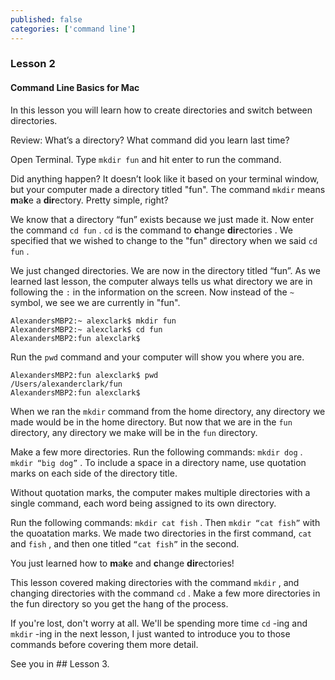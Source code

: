 ```yaml
---
published: false
categories: ['command line']
---
```


### Lesson 2

#### Command Line Basics for Mac


In this lesson you will learn how to create directories and switch between directories. 


Review: What’s a directory? What command did you learn last time?



Open Terminal. Type `mkdir fun` and hit enter to run the command.

Did anything happen? It doesn’t look like it based on your terminal window, but your computer made a directory titled "fun". The command `mkdir` means **m**a**k**e a **dir**ectory. Pretty simple, right?

We know that a directory “fun” exists because we just made it. Now enter the command `cd fun` . `cd` is the command to **c**hange **dir**ectories . We specified that we wished to change to the "fun" directory when we said `cd fun` . 
 
We just changed directories. We are now in the directory titled “fun”. As we learned last lesson, the computer always tells us what directory we are in following the `:` in the information on the screen. Now instead of the `~` symbol, we see we are currently in "fun".

```
AlexandersMBP2:~ alexclark$ mkdir fun
AlexandersMBP2:~ alexclark$ cd fun
AlexandersMBP2:fun alexclark$ 
```

Run the `pwd` command and your computer will show you where you are.
```
AlexandersMBP2:fun alexclark$ pwd
/Users/alexanderclark/fun
AlexandersMBP2:fun alexclark$
```

When we ran the `mkdir` command from the home directory, any directory we made would be in the home directory. But now that we are in the `fun` directory, any directory we make will be in the `fun` directory.

Make a few more directories. Run the following commands: `mkdir dog` . `mkdir “big dog”` . To include a space in a directory name, use quotation marks on each side of the directory title.

Without quotation marks, the computer makes multiple directories with a single command, each word being assigned to its own directory.

Run the following commands: `mkdir cat fish` . Then `mkdir “cat fish”` with the quoatation marks. We made two directories in the first command, `cat` and `fish` , and then one titled `“cat fish”` in the second.

You just learned how to **m**a**k**e and **c**hange **dir**ectories!

This lesson covered making directories with the command `mkdir` , and changing directories with the command `cd` . Make a few more directories in the fun directory so you get the hang of the process. 

If you're lost, don't worry at all. We'll be spending more time `cd` -ing and `mkdir` -ing in the next lesson, I just wanted to introduce you to those commands before covering them more detail.

See you in ## Lesson 3.
